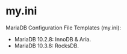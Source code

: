 # my.ini
MariaDB Configuration File Templates (my.ini):
* MariaDB 10.2.8: InnoDB & Aria.
* MariaDB 10.3.8: RocksDB.
